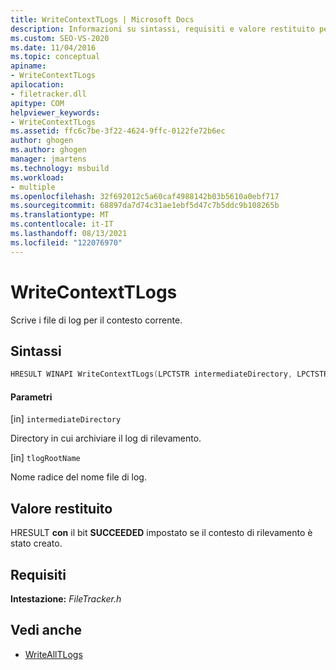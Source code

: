```yaml
---
title: WriteContextTLogs | Microsoft Docs
description: Informazioni su sintassi, requisiti e valore restituito per WriteContextTLogs, che scrive i file di log per il contesto corrente.
ms.custom: SEO-VS-2020
ms.date: 11/04/2016
ms.topic: conceptual
apiname:
- WriteContextTLogs
apilocation:
- filetracker.dll
apitype: COM
helpviewer_keywords:
- WriteContextTLogs
ms.assetid: ffc6c7be-3f22-4624-9ffc-0122fe72b6ec
author: ghogen
ms.author: ghogen
manager: jmartens
ms.technology: msbuild
ms.workload:
- multiple
ms.openlocfilehash: 32f692012c5a60caf4988142b03b5610a0ebf717
ms.sourcegitcommit: 68897da7d74c31ae1ebf5d47c7b5ddc9b108265b
ms.translationtype: MT
ms.contentlocale: it-IT
ms.lasthandoff: 08/13/2021
ms.locfileid: "122076970"
---
```

# <a name="writecontexttlogs"></a>WriteContextTLogs

Scrive i file di log per il contesto corrente.

## <a name="syntax"></a>Sintassi

```cpp
HRESULT WINAPI WriteContextTLogs(LPCTSTR intermediateDirectory, LPCTSTR tlogRootName);
```

#### <a name="parameters"></a>Parametri

[in] `intermediateDirectory`

 Directory in cui archiviare il log di rilevamento.

[in] `tlogRootName`

 Nome radice del nome file di log.

## <a name="return-value"></a>Valore restituito

 HRESULT **con** il bit **SUCCEEDED** impostato se il contesto di rilevamento è stato creato.

## <a name="requirements"></a>Requisiti

 **Intestazione:** *FileTracker.h*

## <a name="see-also"></a>Vedi anche

- [WriteAllTLogs](../msbuild/writealltlogs.md)